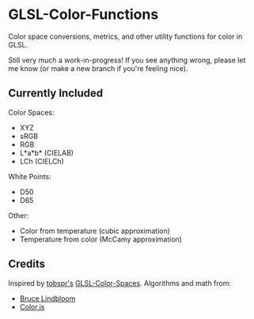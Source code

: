 # GLSL-Color-Functions

Color space conversions, metrics, and other utility functions for color in GLSL.

Still very much a work-in-progress! If you see anything wrong, please let me know (or make a new branch if you're feeling nice).

## Currently Included
Color Spaces:
* XYZ
* sRGB
* RGB
* L\*a\*b\* (CIELAB)
* LCh (CIELCh)

White Points:
* D50
* D65

Other:
* Color from temperature (cubic approximation)
* Temperature from color (McCamy approximation)

## Credits

Inspired by [tobspr's](https://github.com/tobspr) [GLSL-Color-Spaces](https://github.com/tobspr/GLSL-Color-Spaces).
Algorithms and math from:
* [Bruce Lindbloom](http://www.brucelindbloom.com/)
* [Color.js](https://colorjs.io/)
